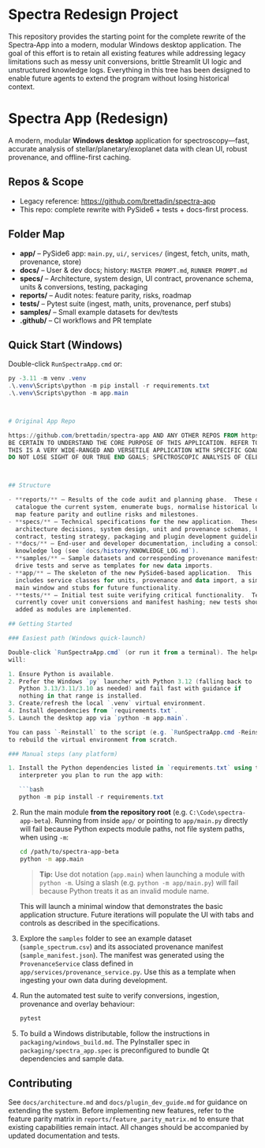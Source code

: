 # Spectra Redesign Project 

This repository provides the starting point for the complete rewrite of the
Spectra‑App into a modern, modular Windows desktop application.  The goal of
this effort is to retain all existing features while addressing legacy
limitations such as messy unit conversions, brittle Streamlit UI logic and
unstructured knowledge logs.  Everything in this tree has been designed to
enable future agents to extend the program without losing historical
context.

# Spectra App (Redesign)

A modern, modular **Windows desktop** application for spectroscopy—fast, accurate analysis of stellar/planetary/exoplanet data with clean UI, robust provenance, and offline-first caching.

## Repos & Scope

- Legacy reference: https://github.com/brettadin/spectra-app  
- This repo: complete rewrite with PySide6 + tests + docs-first process.

## Folder Map

- **app/** – PySide6 app: `main.py`, `ui/`, `services/` (ingest, fetch, units, math, provenance, store)
- **docs/** – User & dev docs; history: `MASTER PROMPT.md`, `RUNNER PROMPT.md`
- **specs/** – Architecture, system design, UI contract, provenance schema, units & conversions, testing, packaging
- **reports/** – Audit notes: feature parity, risks, roadmap
- **tests/** – Pytest suite (ingest, math, units, provenance, perf stubs)
- **samples/** – Small example datasets for dev/tests
- **.github/** – CI workflows and PR template

## Quick Start (Windows)

Double-click `RunSpectraApp.cmd` or:

```powershell
py -3.11 -m venv .venv
.\.venv\Scripts\python -m pip install -r requirements.txt
.\.venv\Scripts\python -m app.main



# Original App Repo

https://github.com/brettadin/spectra-app AND ANY OTHER REPOS FROM https://github.com/brettadin/
BE CERTAIN TO UNDERSTAND THE CORE PURPOSE OF THIS APPLICATION. REFER TO ANY AND ALL DOCUMENTAION TO UNDERSTAND IF NEED BE.
THIS IS A VERY WIDE-RANGED AND VERSETILE APPLICATION WITH SPECIFIC GOALS AND OUTCOMES IN MIND.
DO NOT LOSE SIGHT OF OUR TRUE END GOALS; SPECTROSCOPIC ANALYSIS OF CELESTIAL BODIES, AND THE MANY WAYS IN WHICH WE MAY APPROACH IT.



## Structure

- **reports/** – Results of the code audit and planning phase.  These documents
  catalogue the current system, enumerate bugs, normalise historical logs,
  map feature parity and outline risks and milestones.
- **specs/** – Technical specifications for the new application.  These cover
  architecture decisions, system design, unit and provenance schemas, UI
  contract, testing strategy, packaging and plugin development guidelines.
- **docs/** – End‑user and developer documentation, including a consolidated
  knowledge log (see `docs/history/KNOWLEDGE_LOG.md`).
- **samples/** – Sample datasets and corresponding provenance manifests used to
  drive tests and serve as templates for new data imports.
- **app/** – The skeleton of the new PySide6‑based application.  This
  includes service classes for units, provenance and data import, a simple
  main window and stubs for future functionality.
- **tests/** – Initial test suite verifying critical functionality.  Tests
  currently cover unit conversions and manifest hashing; new tests should be
  added as modules are implemented.

## Getting Started

### Easiest path (Windows quick-launch)

Double-click `RunSpectraApp.cmd` (or run it from a terminal). The helper
will:

1. Ensure Python is available.
2. Prefer the Windows `py` launcher with Python 3.12 (falling back to
   Python 3.13/3.11/3.10 as needed) and fail fast with guidance if
   nothing in that range is installed.
3. Create/refresh the local `.venv` virtual environment.
4. Install dependencies from `requirements.txt`.
5. Launch the desktop app via `python -m app.main`.

You can pass `-Reinstall` to the script (e.g. `RunSpectraApp.cmd -Reinstall`)
to rebuild the virtual environment from scratch.

### Manual steps (any platform)

1. Install the Python dependencies listed in `requirements.txt` using the
   interpreter you plan to run the app with:

   ```bash
   python -m pip install -r requirements.txt
   ```

2. Run the main module **from the repository root** (e.g. `C:\Code\spectra-app-beta`).
   Running from inside `app/` or pointing to `app/main.py` directly will fail
   because Python expects module paths, not file system paths, when using
   `-m`:

   ```bash
   cd /path/to/spectra-app-beta
   python -m app.main
   ```

   > **Tip:** Use dot notation (`app.main`) when launching a module with
   > `python -m`. Using a slash (e.g. `python -m app/main.py`) will fail
   > because Python treats it as an invalid module name.

   This will launch a minimal window that demonstrates the basic
   application structure. Future iterations will populate the UI with tabs
   and controls as described in the specifications.

3. Explore the `samples` folder to see an example dataset (`sample_spectrum.csv`)
   and its associated provenance manifest (`sample_manifest.json`).  The
   manifest was generated using the `ProvenanceService` class defined in
   `app/services/provenance_service.py`.  Use this as a template when
   ingesting your own data during development.

3. Run the automated test suite to verify conversions, ingestion, provenance and overlay behaviour:

   ```bash
   pytest
   ```

4. To build a Windows distributable, follow the instructions in `packaging/windows_build.md`.  The PyInstaller spec in `packaging/spectra_app.spec` is preconfigured to bundle Qt dependencies and sample data.

## Contributing

See `docs/architecture.md` and `docs/plugin_dev_guide.md` for guidance on
extending the system.  Before implementing new features, refer to the
feature parity matrix in `reports/feature_parity_matrix.md` to ensure that
existing capabilities remain intact.  All changes should be accompanied by
updated documentation and tests.
